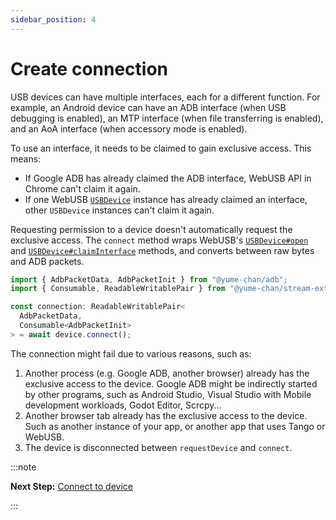 ```yaml
---
sidebar_position: 4
---
```


# Create connection

USB devices can have multiple interfaces, each for a different function. For example, an Android device can have an ADB interface (when USB debugging is enabled), an MTP interface (when file transferring is enabled), and an AoA interface (when accessory mode is enabled).

To use an interface, it needs to be claimed to gain exclusive access. This means:

* If Google ADB has already claimed the ADB interface, WebUSB API in Chrome can't claim it again.
* If one WebUSB [`USBDevice`](https://wicg.github.io/webusb/#usbdevice-interface) instance has already claimed an interface, other `USBDevice` instances can't claim it again.

Requesting permission to a device doesn't automatically request the exclusive access. The `connect` method wraps WebUSB's [`USBDevice#open`](https://wicg.github.io/webusb/#dom-usbdevice-open) and [`USBDevice#claimInterface`](https://wicg.github.io/webusb/#dom-usbdevice-claiminterface) methods, and converts between raw bytes and ADB packets.

```ts transpile
import { AdbPacketData, AdbPacketInit } from "@yume-chan/adb";
import { Consumable, ReadableWritablePair } from "@yume-chan/stream-extra";

const connection: ReadableWritablePair<
  AdbPacketData,
  Consumable<AdbPacketInit>
> = await device.connect();
```

The connection might fail due to various reasons, such as:

1. Another process (e.g. Google ADB, another browser) already has the exclusive access to the device. Google ADB might be indirectly started by other programs, such as Android Studio, Visual Studio with Mobile development workloads, Godot Editor, Scrcpy...
2. Another browser tab already has the exclusive access to the device. Such as another instance of your app, or another app that uses Tango or WebUSB.
3. The device is disconnected between `requestDevice` and `connect`.

:::note

**Next Step:** [Connect to device](../connect-device.md)

:::
